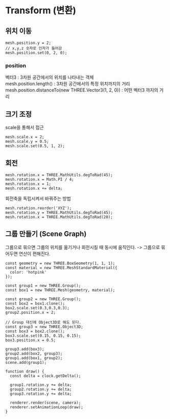 # Transform (변환)

## 위치 이동
```
mesh.position.y = 2;
// x,y,z 숫자로 인자가 들어감
mesh.position.set(0, 2, 0);
```

### position
벡터3 : 3차원 공간에서의 위치를 나타내는 객체 <br>
mesh.position.length() : 3차원 공간에서의 특정 위치까지의 거리 <br>
mesh.position.distanceTo(new THREE.Vector3(1, 2, 0)) : 어떤 벡터3 까지의 거리 <br>

## 크기 조정
scale을 통해서 접근

```
mesh.scale.x = 2;
mesh.scale.y = 0.5;
mesh.scale.set(0.5, 1, 2);
```

## 회전
```
mesh.rotation.x = THREE.MathUtils.degToRad(45);
mesh.rotation.x = Math.PI / 4;
mesh.rotation.x = 1;
mesh.rotation.x += delta;
```

회전축을 독립시켜서 바꿔주는 방법

```
mesh.rotation.reorder('XYZ');
mesh.rotation.y = THREE.MathUtils.degToRad(45);
mesh.rotation.x = THREE.MathUtils.degToRad(20);
```

## 그룹 만들기 (Scene Graph)
그룹으로 묶으면 그룹의 위치를 옮기거나 회전시킬 때 동시에 움직인다. -> 그룹으로 묶어두면 연산이 편해진다.

```
const geometry = new THREE.BoxGeometry(1, 1, 1);
const material = new THREE.MeshStandardMaterial({
  color: 'hotpink'
});

const group1 = new THREE.Group();
const box1 = new THREE.Mesh(geometry, material);

const group2 = new THREE.Group();
const box2 = box1.clone();
box2.scale.set(0.3,0.3,0.3);
group2.position.x = 2;

// Group 대신에 Object3D로 해도 된다.
const group3 = new THREE.Object3D;
const box3 = box2.clone();
box3.scale.set(0.15, 0.15, 0.15);
box3.position.x = 0.5;

group3.add(box3);
group2.add(box2, group3);
group1.add(box1, group2);
scene.add(group1);

function draw() {
  const delta = clock.getDelta();

  group1.rotation.y += delta;
  group2.rotation.y += delta;
  group3.rotation.y += delta;

  renderer.render(scene, camera);
  renderer.setAnimationLoop(draw);
}
```
